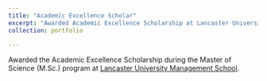 ```yaml
---
title: "Academic Excellence Scholar"
excerpt: "Awarded Academic Excellence Scholarship at Lancaster University (2017-18)"
collection: portfolio

---
```

Awarded the Academic Excellence Scholarship during the Master of Science (M.Sc.) program at [Lancaster University Management School](https://www.lancaster.ac.uk/lums/).
